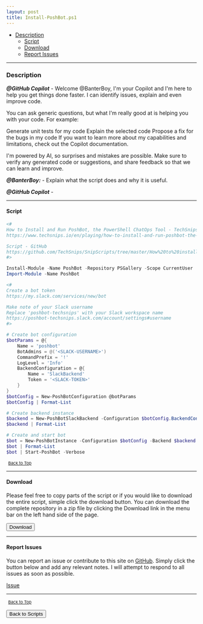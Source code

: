 ```yaml
---
layout: post
title: Install-PoshBot.ps1
---
```


- [Description](#description)
  - [Script](#script)
  - [Download](#download)
  - [Report Issues](#report-issues)

---

### Description

**_@GitHub Copilot_** - Welcome @BanterBoy, I'm your Copilot and I'm here to help you get things done faster. I can identify issues, explain and even improve code.

You can ask generic questions, but what I'm really good at is helping you with your code. For example:

Generate unit tests for my code
Explain the selected code
Propose a fix for the bugs in my code
If you want to learn more about my capabilities and limitations, check out the Copilot documentation.

I'm powered by AI, so surprises and mistakes are possible. Make sure to verify any generated code or suggestions, and share feedback so that we can learn and improve.

**_@BanterBoy:_** - Explain what the script does and why it is useful.

**_@GitHub Copilot_** -

---

#### Script

```powershell
<#
How to Install and Run PoshBot, the PowerShell ChatOps Tool - TechSnips
https://www.techsnips.io/en/playing/how-to-install-and-run-poshbot-the-powershell-chatops-tool

Script - GitHub
https://github.com/TechSnips/SnipScripts/tree/master/How%20to%20install%20and%20run%20PoshBot
#>

Install-Module -Name PoshBot -Repository PSGallery -Scope CurrentUser
Import-Module -Name PoshBot

<#
Create a bot token
https://my.slack.com/services/new/bot

Make note of your Slack username
Replace 'poshbot-techsnips' with your Slack workspace name
https://poshbot-techsnips.slack.com/account/settings#username
#>

# Create bot configuration
$botParams = @{
    Name = 'poshbot'
    BotAdmins = @('<SLACK-USERNAME>')
    CommandPrefix = '!'
    LogLevel = 'Info'
    BackendConfiguration = @{
        Name = 'SlackBackend'
        Token = '<SLACK-TOKEN>'
    }
}
$botConfig = New-PoshBotConfiguration @botParams
$botConfig | Format-List

# Create backend instance
$backend = New-PoshBotSlackBackend -Configuration $botConfig.BackendConfiguration
$backend | Format-List

# Create and start bot
$bot = New-PoshBotInstance -Configuration $botConfig -Backend $backend
$bot | Format-List
$bot | Start-PoshBot -Verbose
```

<span style="font-size:11px;"><a href="#"><i class="fas fa-caret-up" aria-hidden="true" style="color: white; margin-right:5px;"></i>Back to Top</a></span>

---

#### Download

Please feel free to copy parts of the script or if you would like to download the entire script, simple click the download button. You can download the complete repository in a zip file by clicking the Download link in the menu bar on the left hand side of the page.

<button class="btn" type="submit" onclick="window.open('/PowerShell/scripts/installScripts/Install-PoshBot.ps1')">
    <i class="fa fa-cloud-download-alt">
    </i>
        Download
</button>

---

#### Report Issues

You can report an issue or contribute to this site on <a href="https://github.com/BanterBoy/scripts-blog/issues">GitHub</a>. Simply click the button below and add any relevant notes. I will attempt to respond to all issues as soon as possible.

<!-- Place this tag where you want the button to render. -->

<a class="github-button" href="https://github.com/BanterBoy/scripts-blog/issues/new?title=Install-PoshBot.ps1&body=There is a problem with this function. Please find details below." data-show-count="true" aria-label="Issue BanterBoy/scripts-blog on GitHub">Issue</a>

---

<span style="font-size:11px;"><a href="#"><i class="fas fa-caret-up" aria-hidden="true" style="color: white; margin-right:5px;"></i>Back to Top</a></span>

<a href="/menu/_pages/scripts.html">
    <button class="btn">
        <i class='fas fa-reply'>
        </i>
            Back to Scripts
    </button>
</a>

[1]: http://ecotrust-canada.github.io/markdown-toc
[2]: https://github.com/googlearchive/code-prettify
